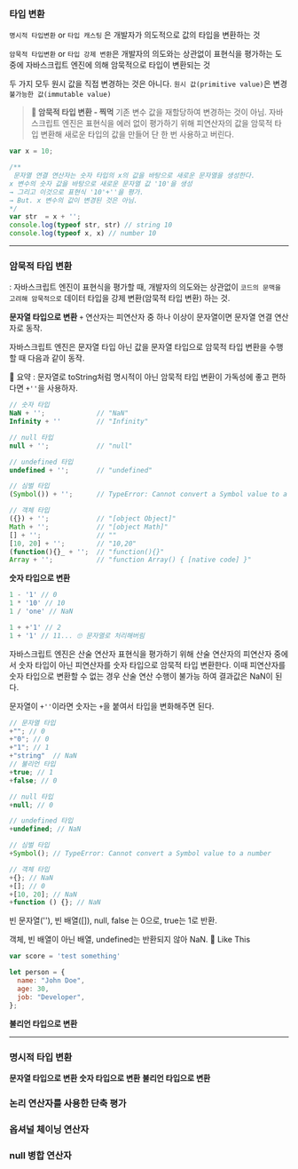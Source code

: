 ### 타입 변환
`명시적 타입변환` or `타입 캐스팅` 은 개발자가 의도적으로 값의 타입을 변환하는 것

`암묵적 타입변환` or `타입 강제 변환`은 개발자의 의도와는 상관없이 표현식을 평가하는 도중에 자바스크립트 엔진에 의해 암묵적으로 타입이 변환되는 것

두 가지 모두 원시 값을 직접 변경하는 것은 아니다.
`원시 값(primitive value)`은 변경 `불가능한 값(immutable value)`

> **🍴 암묵적 타입 변환 - 찍먹**
기존 변수 값을 재할당하여 변경하는 것이 아님.
자바스크립트 엔진은 표현식을 에러 없이 평가하기 위해 피연산자의 값을 암묵적 타입 변환해 새로운 타입의 값을 만들어 단 한 번 사용하고 버린다.

```js
var x = 10;

/**
 문자열 연결 연산자는 숫자 타입의 x의 값을 바탕으로 새로운 문자열을 생성한다.
x 변수의 숫자 값을 바탕으로 새로운 문자열 값 '10'을 생성
→ 그리고 이것으로 표현식 '10'+''을 평가.
→ But. x 변수의 값이 변경된 것은 아님.
*/
var str  = x + '';
console.log(typeof str, str) // string 10
console.log(typeof x, x) // number 10
```
---

### 암묵적 타입 변환
: 자바스크립트 엔진이 표현식을 평가할 때, 개발자의 의도와는 상관없이 `코드의 문맥을 고려해 암묵적으로` 데이터 타입을 강제 변환(암묵적 타입 변환) 하는 것.

**문자열 타입으로 변환**
`+` 연산자는 피연산자 중 하나 이상이 문자열이면 문자열 연결 연산자로 동작.

자바스크립트 엔진은 문자열 타입 아닌 값을 문자열 타입으로 암묵적 타입 변환을 수행할 때 다음과 같이 동작.

🎯 요약 : 문자열로 toString처럼 명시적이 아닌 암묵적 타입 변환이 가독성에 좋고 편하다면 `+''`을 사용하자. 
```js
// 숫자 타입
NaN + '';             // "NaN"
Infinity + ''         // "Infinity"

// null 타입
null + '';            // "null"

// undefined 타입
undefined + '';       // "undefined"

// 심벌 타입
(Symbol()) + '';      // TypeError: Cannot convert a Symbol value to a string

// 객체 타입
({}) + '';            // "[object Object]"
Math + '';            // "[object Math]"
[] + '';              // ""
[10, 20] + '';        // "10,20"
(function(){}_ + '';  // "function(){}"
Array + '';           // "function Array() { [native code] }"
```

**숫자 타입으로 변환**
```js
1 - '1' // 0
1 * '10' // 10
1 / 'one' // NaN

1 + +'1' // 2
1 + '1' // 11... 🙄 문자열로 처리해버림
```
자바스크립트 엔진은 산술 연산자 표현식을 평가하기 위해 산술 연산자의 피연산자 중에서 숫자 타입이 아닌 피연산자를 숫자 타입으로 암묵적 타입 변환한다.
이때 피연산자를 숫자 타입으로 변환할 수 없는 경우 산술 연산 수행이 불가능 하여 결과값은 NaN이 된다.

문자열이 `+''`이라면 숫자는 `+`을 붙여서 타입을 변화해주면 된다.
```js
// 문자열 타입
+""; // 0
+"0"; // 0
+"1"; // 1
+"string"  // NaN
// 불리언 타입
+true; // 1
+false; // 0

// null 타입
+null; // 0

// undefined 타입
+undefined; // NaN

// 심벌 타입
+Symbol(); // TypeError: Cannot convert a Symbol value to a number

// 객체 타입
+{}; // NaN
+[]; // 0
+[10, 20]; // NaN
+function () {}; // NaN
```

빈 문자열(''), 빈 배열([]), null, false 는 0으로,
true는 1로 반환.

객체, 빈 배열이 아닌 배열, undefined는 반환되지 않아 NaN.
🎯 Like This
```js
var score = 'test something'

let person = {
  name: "John Doe",
  age: 30,
  job: "Developer",
};
```
**불리언 타입으로 변환**

---
### 명시적 타입 변환
**문자열 타입으로 변환**
**숫자 타입으로 변환**
**불리언 타입으로 변환**

### 논리 연산자를 사용한 단축 평가

### 옵셔널 체이닝 연산자

### null 병합 연산자

